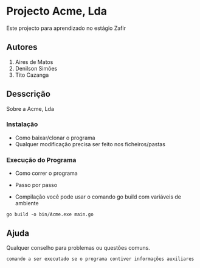 # Projecto Acme, Lda

Este projecto para aprendizado no estágio Zafir

## Autores
1. Aires de Matos
2. Denilson Simões
3. Tito Cazanga


## Desscrição

Sobre a Acme, Lda


### Instalação

* Como baixar/clonar o programa
* Qualquer modificação precisa ser feito nos ficheiros/pastas

### Execução do Programa

* Como correr o programa
* Passo por passo

* Compilação
você pode usar o comando go build com variáveis de ambiente


```
go build -o bin/Acme.exe main.go
```

## Ajuda

Qualquer conselho para problemas ou questões comuns.
```
comando a ser executado se o programa contiver informações auxiliares
```


